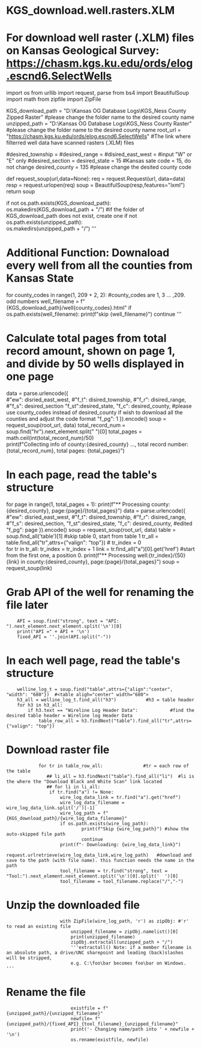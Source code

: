 # KGS_download.well.rasters.XLM
# For download well raster (.XLM) files on Kansas Geological Survey: https://chasm.kgs.ku.edu/ords/elog.escnd6.SelectWells 


import os
from urllib import request, parse
from bs4 import BeautifulSoup
import math
from zipfile import ZipFile


KGS_download_path = "D:\Kansas OG Database Logs\KGS_Ness County Zipped Raster" #please change the folder name to the desired county name
unzipped_path = "D:\Kansas OG Database Logs\KGS_Ness County Raster"     #please change the folder name to the desired county name
root_url = "https://chasm.kgs.ku.edu/ords/elog.escnd6.SelectWells"   #The link where filterred well data have scanned rasters (.XLM) files

 #desired_township =
 #desired_range =
 #disired_east_west =    #input "W" or "E" only
 #desired_section = 
desired_state = 15  #Kansas sate code = 15, do not change
desired_county = 135 #please change the desited county code  

def request_soup(url,data=None):
    req =  request.Request(url, data=data)
    resp = request.urlopen(req)
    soup = BeautifulSoup(resp,features="lxml")
    return soup

if not os.path.exists(KGS_download_path):   
    os.makedirs(KGS_download_path + "/")   #if the folder of KGS_download_path does not exist, create one
if not os.path.exists(unzipped_path):   
    os.makedirs(unzipped_path + "/")
'''
# Additional Function: Downaload every well from all the counties from Kansas State
for county_codes in range(1, 209 + 2, 2):       #county_codes are 1, 3 ... ,209. odd numbers
    well_filename = f"{KGS_download_path}/well{county_codes}.html"
    if os.path.exists(well_filename):
        print(f"skip {well_filename}") 
        continue
'''

# Calculate total pages from total record amount, shown on page 1, and divide by 50 wells displayed in one page
data = parse.urlencode({               
    #"ew": disried_east_west,
    #"f_t": disired_township,
    #"f_r": disired_range,
    #"f_s": desired_section
    "f_st":desired_state,
    "f_c": desired_county,   #please use county_codes instead of desired_county if wish to download all the counties and adjust the code format
    "f_pg": 1
    }).encode()
soup = request_soup(root_url, data)
total_record_num = soup.find("hr").next_element.split(" ")[0] 
total_pages = math.ceil(int(total_record_num)/50)   
print(f"Collecting info of county:{desired_county} ..., total record number: {total_record_num}, total pages: {total_pages}")


# In each page, read the table's structure 
for page in range(1, total_pages + 1):
    print(f"** Processing county:{desired_county}, page:{page}/{total_pages}")
    data = parse.urlencode({
       #"ew": disried_east_west,
       #"f_t": disired_township,
       #"f_r": disired_range,
       #"f_s": desired_section,
        "f_st":desired_state,
        "f_c": desired_county,   #edited
        "f_pg": page
        }).encode()
    soup = request_soup(root_url, data)
    table = soup.find_all('table')[1]   #skip table 0, start from table 1
    tr_all = table.find_all("tr",attrs={"valign": "top"})   #<tr valign="top">
    tr_index = 0                 
    for tr in tr_all:
        tr_index = tr_index + 1
        link = tr.find_all("a")[0].get('href')    #start from the first one, a position 0.
        print(f"** Processing well:{tr_index}/{50} {link} in county:{desired_county}, page:{page}/{total_pages}")
        soup = request_soup(link)
        
# Grab API of the well for renaming the file later
        API = soup.find("strong", text = "API: ").next_element.next_element.split('\n')[0]
        print("API =" + API + '\n')
        fixed_API = ''.join(API.split("-"))
        
# In each well page, read the table's structure
        welline_log_t = soup.find("table",attrs={"align":"center", "width": "680"})  #<table aligh="center" width="680">  
        h3_all = welline_log_t.find_all("h3")           #h3 = table header 
        for h3 in h3_all:                                    
            if h3.text == "Wireline Log Header Data":            #find the desired table header = Wireline log Header Data
                table_row_all = h3.findNext("table").find_all("tr",attrs={"valign": "top"})

# Download raster file
                for tr in table_row_all:               #tr = each row of the table
                   ## li_all = h3.findNext("table").find_all("li")  #li is the where the "Download Black and White Scan" link located
                   ## for li in li_all:
                    if tr.find("a") != None:
                        wire_log_data_link = tr.find("a").get("href")
                        wire_log_data_filename = wire_log_data_link.split('/')[-1]
                        wire_log_path = f"{KGS_download_path}/{wire_log_data_filename}"
                        if os.path.exists(wire_log_path):
                                print(f"Skip {wire_log_path}") #show the auto-skipped file path
                                continue     
                        print(f"- Downloading: {wire_log_data_link}")
                        request.urlretrieve(wire_log_data_link,wire_log_path)   #download and save to the path (with file name). this function needs the name in the path
                        tool_filename = tr.find("strong", text = "Tool:").next_element.next_element.split('\n')[0].split('  ')[0]
                        tool_filename = tool_filename.replace("/","-")
                        
# Unzip the downloaded file
                        with ZipFile(wire_log_path, 'r') as zipObj: #'r' to read an existing file
                            unzipped_filename = zipObj.namelist()[0]
                            print(unzipped_filename)
                            zipObj.extractall(unzipped_path + "/")  
                            '''extractall() Note: if a member filename is an absolute path, a drive/UNC sharepoint and leading (back)slashes will be stripped, 
                            e.g. C:\foo\bar becomes foo\bar on Windows. '''
                            
# Rename the file
                            existfile = f"{unzipped_path}/{unzipped_filename}"
                            newfile= f"{unzipped_path}/{fixed_API}_{tool_filename}_{unzipped_filename}"
                            print('- Changing name/path into ' + newfile + '\n')
                            os.rename(existfile, newfile)

